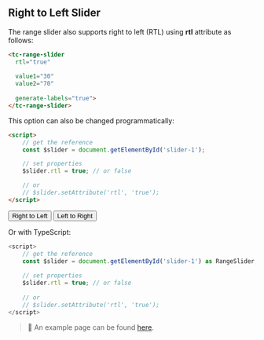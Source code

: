 ## Right to Left Slider

<div data-examples="rtl"></div>

The range slider also supports right to left (RTL) using **rtl** attribute as follows:

```html
<tc-range-slider
  rtl="true"
  
  value1="30"
  value2="70"
  
  generate-labels="true">
</tc-range-slider>
```

<div class="my-12 flex flex-col items-center">
    <tc-range-slider
        rtl="true"
        value1="30"
        value2="70"
        generate-labels="true"></tc-range-slider>
</div>

This option can also be changed programmatically:

```html
<script>
    // get the reference
    const $slider = document.getElementById('slider-1');

    // set properties
    $slider.rtl = true; // or false

    // or 
    // $slider.setAttribute('rtl', 'true');
</script>
```

<div class="my-12 flex flex-col items-center">
    <tc-range-slider
      id="slider-15"
      value1="40"
      value2="60"
      theme="target"
      css-links="/js/index.{% js-hash %}.css"
      generate-labels="true"></tc-range-slider>
    <div class="flex items-center">
        <button id="rtl-btn" type="button" class="group inline-flex items-center h-9 rounded-full text-sm font-semibold whitespace-nowrap px-3 focus:outline-none focus:ring-2 bg-sky-50 text-sky-600 hover:bg-sky-100 hover:text-sky-700 focus:ring-sky-600 mt-8 mx-2">Right to Left</button>
        <button id="ltr-btn" type="button" class="roup inline-flex items-center h-9 rounded-full text-sm font-semibold whitespace-nowrap px-3 focus:outline-none focus:ring-2 bg-sky-50 text-sky-600 hover:bg-sky-100 hover:text-sky-700 focus:ring-sky-600 mt-8 mx-2">Left to Right</button>
    </div>
</div> 

Or with TypeScript:

```typescript
<script>
    // get the reference
    const $slider = document.getElementById('slider-1') as RangeSlider;
    
    // set properties
    $slider.rtl = true; // or false
    
    // or 
    // $slider.setAttribute('rtl', 'true');
</script>
```

> :pushpin: An example page can be found [here](https://github.com/mzusin/toolcool-range-slider/blob/main/examples/10-right-to-left.html).
